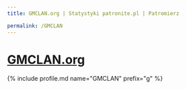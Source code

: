 ```yaml
---
title: GMCLAN.org | Statystyki patronite.pl | Patromierz

permalink: /GMCLAN
---
```


# [GMCLAN.org](https://patronite.pl/GMCLAN)

{% include profile.md name="GMCLAN" prefix="g" %}
